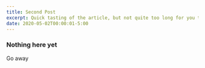 ```yaml
---
title: Second Post
excerpt: Quick tasting of the article, but not quite too long for you to actually care
date: 2020-05-02T00:00:01-5:00
---
```


### Nothing here yet

Go away